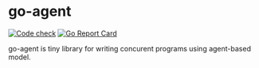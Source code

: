 # go-agent
[![Code check](https://github.com/vladopajic/go-agent/actions/workflows/check.yml/badge.svg?branch=main)](https://github.com/vladopajic/go-agent/actions/workflows/check.yml)
[![Go Report Card](https://goreportcard.com/badge/github.com/vladopajic/go-agent)](https://goreportcard.com/report/github.com/vladopajic/go-agent)

go-agent is tiny library for writing concurent programs using agent-based model.
